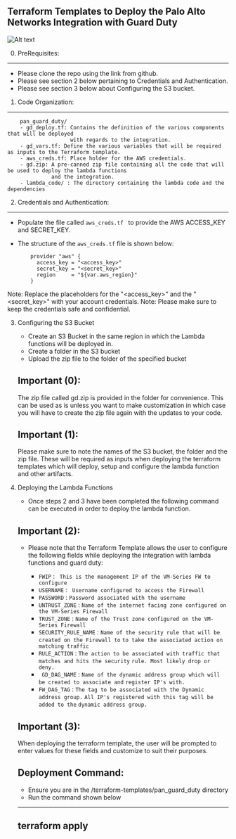 Terraform Templates to Deploy the Palo Alto Networks Integration with Guard Duty
--------------------------------------------------------------------------------

![Alt text](https://github.com/PaloAltoNetworks/terraform-templates/blob/master/pan_guard_duty/pan-gd-arch.png "Palo Alto VM-Series and Guard Duty Integration")


0. PreRequisites:
-------------
 - Please clone the repo using the link from github. 
 - Please see section 2 below pertaining to Credentials and Authentication.
 - Please see section 3 below about Configuring the S3 bucket.
 
 
1. Code Organization:
-----------------

  ```
      pan_guard_duty/
      - gd_deploy.tf: Contains the definition of the various components that will be deployed
                      with regards to the integration.
      - gd_vars.tf: Define the various variables that will be required as inputs to the Terraform template.
      - aws_creds.tf: Place holder for the AWS credentials.
      - gd.zip: A pre-canned zip file containing all the code that will be used to deploy the lambda functions
                and the integration.
      - lambda_code/ : The directory containing the lambda code and the dependencies
  ```

2. Credentials and Authentication:
----------------------------------

  - Populate the file called ```aws_creds.tf ``` to provide the AWS ACCESS_KEY and SECRET_KEY.

  - The structure of the ```aws_creds.tf``` file is shown below:

    ```
        provider "aws" {
          access_key = "<access_key>"
          secret_key = "<secret_key>"
          region     = "${var.aws_region}"
        }
    ```
    
  Note: Replace the placeholders for the "<access_key>" and the "<secret_key>" with your account credentials. 
  Note: Please make sure to keep the credentials safe and confidential.
  
  
3. Configuring the S3 Bucket

    - Create an S3 Bucket in the same region in which the Lambda functions will be deployed in.
    - Create a folder in the S3 bucket  
    - Upload the zip file to the folder of the specified bucket
    
    Important (0):
    --------------
    
    The zip file called gd.zip is provided in the folder for convenience. This can be used as is unless 
    you want to make customization in which case you will have to create the zip file again with the updates
    to your code.
    
    Important (1):
    ---------- 
    Please make sure to note the names of the S3 bucket, the folder and 
    the zip file. These will be required as inputs when deploying the 
    terraform templates which will deploy, setup and configure the 
    lambda function and other artifacts. 
          

4. Deploying the Lambda Functions

   - Once steps 2 and 3 have been completed the following command can be executed in order to deploy the lambda function. 

   Important (2):
   --------------
   
   - Please note that the Terraform Template allows the user to configure the following fields while deploying the 
     integration with lambda functions and guard duty:
     
      - ``` FWIP ``` : ``` This is the management IP of the VM-Series FW to configure```
      - ``` USERNAME ``` : ``` Username configured to access the Firewall```
      - ``` PASSWORD ``` : ``` Password associated with the username ```
      - ``` UNTRUST_ZONE ``` : ``` Name of the internet facing zone configured on the VM-Series Firewall ```
      - ``` TRUST_ZONE ``` : ``` Name of the Trust zone configured on the VM-Series Firewall ```
      - ``` SECURITY_RULE_NAME ``` : ``` Name of the security rule that will be created on the Firewall to ```
                                     ``` to take the associated action on matching traffic ```
      - ``` RULE_ACTION ``` : ``` The action to be associated with traffic that matches and hits the security ```
                              ``` rule. Most likely drop or deny. ```   
      - ``` GD_DAG_NAME```  : ``` Name of the dynamic address group which will be created to associate and ```
                               ``` register IP's with. ```
      - ``` FW_DAG_TAG ```  : ``` The tag to be associated with the Dynamic address group. ```
                              ``` All IP's registered with this tag will be added to the ```
                              ``` dynamic address group. ```
   
   Important (3):
   --------------
   
   When deploying the terraform template, the user will be prompted to enter values for these fields
   and customize to suit their purposes. 
   
   Deployment Command:
   -------------------
   
   - Ensure you are in the <some path>/terraform-templates/pan_guard_duty directory
   - Run the command shown below
   -----------------------------
   terraform apply 
   ---------------